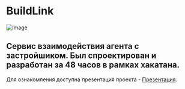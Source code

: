 # BuildLink
![image](https://user-images.githubusercontent.com/34741787/216869144-21b54d3f-ea2d-4748-9471-e4714d6a5025.png)

## Сервис взаимодействия агента с застройшиком. Был спроектирован и разработан за 48 часов в рамках хакатана.

Для ознакомления доступна презентация проекта - [Презентация](https://docs.google.com/presentation/d/1yGd3v7yIs4_b0hsORZZOypo_OyEySTmL/edit#slide=id.p3).

